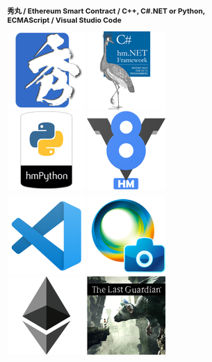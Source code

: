 ### 秀丸 / Ethereum Smart Contract / C++, C#.NET or Python, ECMAScript / Visual Studio Code

[![秀丸](index_title_hm.png)](https://xn--pckzexbx21r8q9b.net/)
[![CS](index_title_cs.png)](https://xn--pckzexbx21r8q9b.net/?page=nobu_tool_hm_dotnet)
[![Python](index_title_py.png)](https://xn--pckzexbx21r8q9b.net/?page=nobu_tool_hm_python3)
[![V8](index_title_v8.png)](https://xn--pckzexbx21r8q9b.net/?page=nobu_tool_hm_ecmascript)
  
[![VSCode](index_title_vsc.png)](https://github.com/komiyamma/vscode_ripgrep_sjis)
[![PlayMemories](index_title_pms.png)](https://ja.wikipedia.org/wiki/PlayMemories)
[![ETH](index_title_eth.png)](https://etherscan.io/address/0xe067433833636d2a5acbb42a219c7a97651e63bd#code)
[![TheLastGuardian](index_title_tlg.png)](https://en.wikipedia.org/wiki/The_Last_Guardian)


